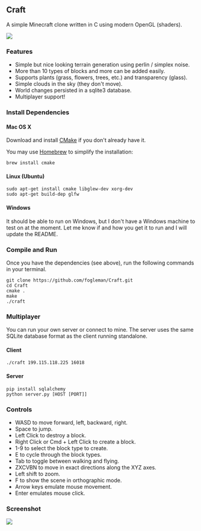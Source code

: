 ## Craft

A simple Minecraft clone written in C using modern OpenGL (shaders).

![](https://raw.github.com/fogleman/Craft/master/screenshot1.png)

### Features

* Simple but nice looking terrain generation using perlin / simplex noise.
* More than 10 types of blocks and more can be added easily.
* Supports plants (grass, flowers, trees, etc.) and transparency (glass).
* Simple clouds in the sky (they don't move).
* World changes persisted in a sqlite3 database.
* Multiplayer support!

### Install Dependencies

#### Mac OS X

Download and install [CMake](http://www.cmake.org/cmake/resources/software.html) if you don't already have it.

You may use [Homebrew](http://brew.sh) to simplify the installation:

    brew install cmake


#### Linux (Ubuntu)

    sudo apt-get install cmake libglew-dev xorg-dev
    sudo apt-get build-dep glfw

#### Windows

It should be able to run on Windows, but I don't have a Windows machine to test on at the moment. Let me know if and how you get it to run and I will update the README.

### Compile and Run

Once you have the dependencies (see above), run the following commands in your terminal.

    git clone https://github.com/fogleman/Craft.git
    cd Craft
    cmake .
    make
    ./craft

### Multiplayer

You can run your own server or connect to mine. The server uses the same SQLite database format as the client running standalone.

#### Client

    ./craft 199.115.118.225 16018

#### Server

    pip install sqlalchemy
    python server.py [HOST [PORT]]

### Controls

- WASD to move forward, left, backward, right.
- Space to jump.
- Left Click to destroy a block.
- Right Click or Cmd + Left Click to create a block.
- 1-9 to select the block type to create.
- E to cycle through the block types.
- Tab to toggle between walking and flying.
- ZXCVBN to move in exact directions along the XYZ axes.
- Left shift to zoom.
- F to show the scene in orthographic mode.
- Arrow keys emulate mouse movement.
- Enter emulates mouse click.

### Screenshot

![](https://raw.github.com/fogleman/Craft/master/screenshot2.png)
